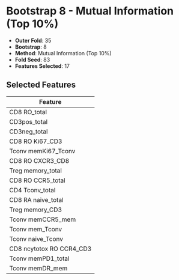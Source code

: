 # Bootstrap 8 - Mutual Information (Top 10%)

- **Outer Fold**: 35
- **Bootstrap**: 8
- **Method**: Mutual Information (Top 10%)
- **Fold Seed**: 83
- **Features Selected**: 17

## Selected Features

| Feature |
|---------|
| CD8 RO_total |
| CD3pos_total |
| CD3neg_total |
| CD8  RO Ki67_CD3 |
| Tconv memKi67_Tconv |
| CD8 RO CXCR3_CD8 |
| Treg memory_total |
| CD8 RO CCR5_total |
| CD4 Tconv_total |
| CD8 RA naive_total |
| Treg memory_CD3 |
| Tconv memCCR5_mem |
| Tconv mem_Tconv |
| Tconv naive_Tconv |
| CD8 ncytotox RO CCR4_CD3 |
| Tconv memPD1_total |
| Tconv memDR_mem |
